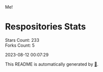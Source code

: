 Me!

# Respositories Stats
Stars Count: 233  
Forks Count: 5

2023-08-12 00:07:29  

This README is automatically generated by [🐰](https://github.com/rnitta/rnitta).
